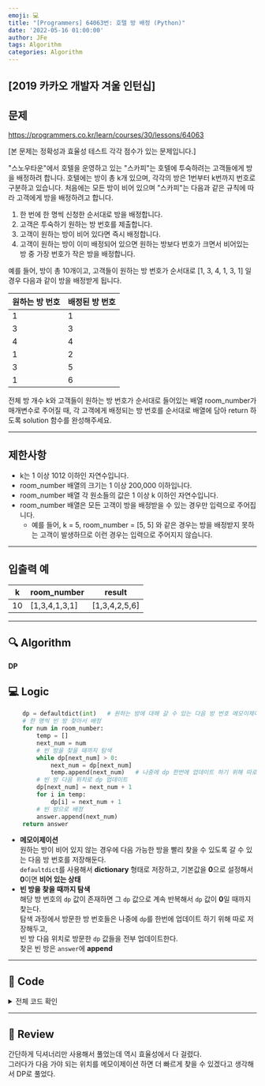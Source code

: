 ```yaml
---
emoji: 💻
title: "[Programmers] 64063번: 호텔 방 배정 (Python)"
date: '2022-05-16 01:00:00'
author: JFe
tags: Algorithm
categories: Algorithm
---
```


## [2019 카카오 개발자 겨울 인턴십]

## 문제
https://programmers.co.kr/learn/courses/30/lessons/64063

[본 문제는 정확성과 효율성 테스트 각각 점수가 있는 문제입니다.]

"스노우타운"에서 호텔을 운영하고 있는 "스카피"는 호텔에 투숙하려는 고객들에게 방을 배정하려 합니다. 호텔에는 방이 총 k개 있으며, 각각의 방은 1번부터 k번까지 번호로 구분하고 있습니다. 처음에는 모든 방이 비어 있으며 "스카피"는 다음과 같은 규칙에 따라 고객에게 방을 배정하려고 합니다.

1. 한 번에 한 명씩 신청한 순서대로 방을 배정합니다.  
2. 고객은 투숙하기 원하는 방 번호를 제출합니다.  
3. 고객이 원하는 방이 비어 있다면 즉시 배정합니다.  
4. 고객이 원하는 방이 이미 배정되어 있으면 원하는 방보다 번호가 크면서 비어있는 방 중 가장 번호가 작은 방을 배정합니다.  

예를 들어, 방이 총 10개이고, 고객들이 원하는 방 번호가 순서대로 [1, 3, 4, 1, 3, 1] 일 경우 다음과 같이 방을 배정받게 됩니다.

|원하는 방 번호|배정된 방 번호|
|---|---|
|1|1|
|3|3|
|4|4|
|1|2|
|3|5|
|1|6|

전체 방 개수 k와 고객들이 원하는 방 번호가 순서대로 들어있는 배열 room_number가 매개변수로 주어질 때, 각 고객에게 배정되는 방 번호를 순서대로 배열에 담아 return 하도록 solution 함수를 완성해주세요.

---

## 제한사항  
- k는 1 이상 1012 이하인 자연수입니다.  
- room_number 배열의 크기는 1 이상 200,000 이하입니다.  
- room_number 배열 각 원소들의 값은 1 이상 k 이하인 자연수입니다.  
- room_number 배열은 모든 고객이 방을 배정받을 수 있는 경우만 입력으로 주어집니다.  
    - 예를 들어, k = 5, room_number = [5, 5] 와 같은 경우는 방을 배정받지 못하는 고객이 발생하므로 이런 경우는 입력으로 주어지지 않습니다.  

---

## 입출력 예  
|k|room_number|result|
|---|---|---|
|10|[1,3,4,1,3,1]|[1,3,4,2,5,6]|

---

## 🔍 Algorithm
**DP**

## 💻 Logic

```Python
    dp = defaultdict(int)   # 원하는 방에 대해 갈 수 있는 다음 방 번호 메모이제이션 (0이면 비어있다는 뜻)
    # 한 명씩 빈 방 찾아서 배정
    for num in room_number:
        temp = []
        next_num = num
        # 빈 방을 찾을 때까지 탐색
        while dp[next_num] > 0:
            next_num = dp[next_num]
            temp.append(next_num)   # 나중에 dp 한번에 업데이트 하기 위해 따로 저장
        # 빈 방 다음 위치로 dp 업데이트
        dp[next_num] = next_num + 1
        for i in temp:
            dp[i] = next_num + 1
        # 빈 방으로 배정
        answer.append(next_num)
    return answer
```
- **메모이제이션**  
    원하는 방이 비어 있지 않는 경우에 다음 가능한 방을 빨리 찾을 수 있도록 갈 수 있는 다음 방 번호를 저장해둔다.  
    `defaultdict`를 사용해서 **dictionary** 형태로 저장하고, 기본값을 **0**으로 설정해서 **0**이면 **비어 있는 상태**  
- **빈 방을 찾을 때까지 탐색**  
    해당 방 번호의 `dp` 값이 존재하면 그 `dp` 값으로 계속 반복해서 `dp` 값이 **0**일 때까지 찾는다.  
    탐색 과정에서 방문한 방 번호들은 나중에 `dp`를 한번에 업데이트 하기 위해 따로 저장해두고,  
    빈 방 다음 위치로 방문한 `dp` 값들을 전부 업데이트한다.  
    찾은 빈 방은 `answer`에 **append**  


---

## 🧩 Code
<details><summary>전체 코드 확인</summary>

```Python
from collections import defaultdict

def solution(k, room_number):
    answer = []
    dp = defaultdict(int)   # 원하는 방에 대해 갈 수 있는 다음 방 번호 메모이제이션 (0이면 비어있다는 뜻)
    # 한 명씩 빈 방 찾아서 배정
    for num in room_number:
        temp = []
        next_num = num
        # 빈 방을 찾을 때까지 탐색
        while dp[next_num] > 0:
            next_num = dp[next_num]
            temp.append(next_num)   # 나중에 dp 한번에 업데이트 하기 위해 따로 저장
        # 빈 방 다음 위치로 dp 업데이트
        dp[next_num] = next_num + 1
        for i in temp:
            dp[i] = next_num + 1
        # 빈 방으로 배정
        answer.append(next_num)
    return answer
```
</details>

---

## 📝 Review

간단하게 딕셔너리만 사용해서 풀었는데 역시 효율성에서 다 걸렸다.  
그러다가 다음 가야 되는 위치를 메모이제이션 하면 더 빠르게 찾을 수 있겠다고 생각해서 DP로 풀었다.  


```toc
```